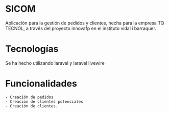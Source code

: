 # SICOM
Aplicación para la gestión de pedidos y clientes, hecha para la empresa TQ TECNOL, a través del proyecto innovafp en el instituto vidal i barraquer.

# Tecnologías
Se ha hecho utilizando laravel y laravel livewire

# Funcionalidades
    - Creación de pedidos
    - Creación de clientes potenciales
    - Creación de clientes.

